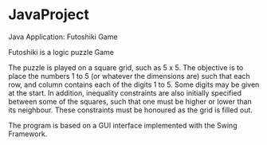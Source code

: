 JavaProject
========

Java Application: Futoshiki Game

Futoshiki is a logic puzzle Game

The puzzle is played on a square grid, such as 5 x 5. The objective is to place the numbers 1 to 5 (or whatever the dimensions are) such that each row, and column contains each of the digits 1 to 5. Some digits may be given at the start. In addition, inequality constraints are also initially specified between some of the squares, such that one must be higher or lower than its neighbour. These constraints must be honoured as the grid is filled out.

The program is based on a GUI interface implemented with the Swing Framework. 
